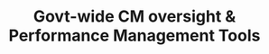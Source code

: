 ---
title: "Govt-wide CM oversight & Performance Management Tools"
description: "Govt-wide CM oversight & Performance Management Tools, which includes links to  
Exec Summary dashboard
>> Agency Profile 2.0
>> Small business dashboard
>> BIC dashboard
>> Common Defense centric spend data tables
These reports collectively enable CM KPIs to be tracked and analyzed by agency, department, category, sub category, and vendors, and contracts."
url-link: "https://d2d.gsa.gov/report/government-wide-category-management-oversight-performance-management-tools"
type: "HTML"
gov-only: "true"
is-external: "true"
publication-date: "August 01, 2023"
reading-time: "5"
resource-type: "Tool"
filter: "market-intelligence"
audience: "contracts-acquisitions"
branded-offerings: "market-it-data-intelligence"
---
